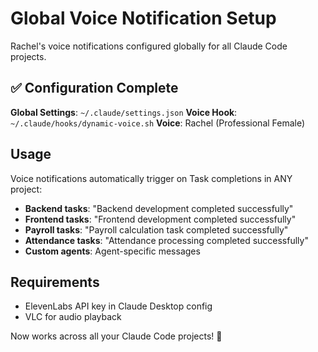 # Global Voice Notification Setup

Rachel's voice notifications configured globally for all Claude Code projects.

## ✅ Configuration Complete

**Global Settings**: `~/.claude/settings.json`
**Voice Hook**: `~/.claude/hooks/dynamic-voice.sh`
**Voice**: Rachel (Professional Female)

## Usage

Voice notifications automatically trigger on Task completions in ANY project:

- **Backend tasks**: "Backend development completed successfully"
- **Frontend tasks**: "Frontend development completed successfully"  
- **Payroll tasks**: "Payroll calculation task completed successfully"
- **Attendance tasks**: "Attendance processing completed successfully"
- **Custom agents**: Agent-specific messages

## Requirements

- ElevenLabs API key in Claude Desktop config
- VLC for audio playback

Now works across all your Claude Code projects! 🎵